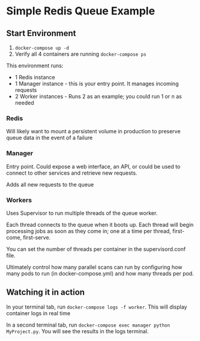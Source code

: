 # Simple Redis Queue Example

## Start Environment
1. ```docker-compose up -d```
2. Verify all 4 containers are running ```docker-compose ps```


This environment runs:
* 1 Redis instance
* 1 Manager instance - this is your entry point. It manages incoming requests
* 2 Worker instances - Runs 2 as an example; you could run 1 or n as needed


### Redis
Will likely want to mount a persistent volume in production to preserve queue data in the event of a failure

### Manager
Entry point. Could expose a web interface, an API, or could be used to connect to other services and retrieve new requests.

Adds all new requests to the queue


### Workers
Uses Supervisor to run multiple threads of the queue worker.

Each thread connects to the queue when it boots up. 
Each thread will begin processing jobs as soon as they come in; one at a time per thread, first-come, first-serve.

You can set the number of threads per container in the supervisord.conf file.

Ultimately control how many parallel scans can run by configuring how many pods to run (in docker-compose.yml) and how many threads per pod.


## Watching it in action
In your terminal tab, run ```docker-compose logs -f worker```. This will display container logs in real time

In a second terminal tab, run ```docker-compose exec manager python MyProject.py```. You will see the results in the logs terminal.